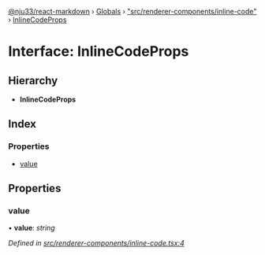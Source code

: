[@nju33/react-markdown](../README.md) › [Globals](../globals.md) › ["src/renderer-components/inline-code"](../modules/_src_renderer_components_inline_code_.md) › [InlineCodeProps](_src_renderer_components_inline_code_.inlinecodeprops.md)

# Interface: InlineCodeProps

## Hierarchy

* **InlineCodeProps**

## Index

### Properties

* [value](_src_renderer_components_inline_code_.inlinecodeprops.md#value)

## Properties

###  value

• **value**: *string*

*Defined in [src/renderer-components/inline-code.tsx:4](https://github.com/nju33/react-markdown/blob/3889a1e/src/renderer-components/inline-code.tsx#L4)*
